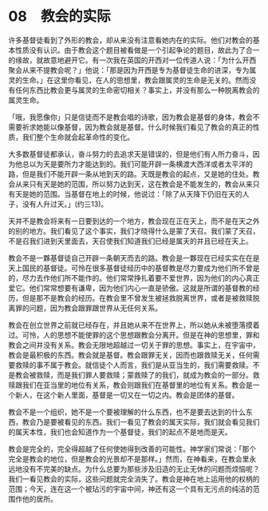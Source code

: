 # 08　教会的实际


许多基督徒看到了外形的教会，却从来没有注意看她内在的实际。他们对教会的基本性质没有认识。由于教会这个题目被看做是一个引起争论的题目，故此为了合一的缘故，就故意地避开它。有一次我在英国的开西对一位传道人说：「为什么开西聚会从来不提教会呢？」他说：「那是因为开西是专为基督徒生命的进深，专为属灵的生命。」在这里你看见，在人的思想里，教会跟属灵的生命是无关的。然而没有任何东西比教会更与属灵的生命密切相关？事实上，并没有那么一种脱离教会的属灵生命。

「哦，我愿像你」只是信徒而不是教会唱的诗歌，因为教会是基督的身体，教会不需要祈求她能以像基督，因为教会就是基督。什么时候我们看见了教会的真正的性质，我们整个生命就会起革命性的变化。

大多数基督徒都承认，奋斗努力的去追求天是错误的，但是他们有人所力奋斗，因为他总以为天是要所力才能达到的。我们可能开辟一条横渡大西洋或者太平洋的路，但是我们不能开辟一条从地到天的路。天既是教会的起点，又是她的住处。教会从来只有天是她的范围，所以努力达到天，这在教会是不能发生的，教会从来只有天是她的范围。当基督在地上的时候，他说过：「除了从天降下仍旧在天的人子，没有人升过天。」(约三13)。

天并不是教会将来有一日要到达的一个地方，教会现在正在天上，而不是在天之外的别的地方。我们看见了这个事实，我们才晓得什么是蒙了天召。我们蒙了天召，不是召我们进到天里面去，天召使我们知道我们已经是属天的并且已经在天上。

教会不是一夥基督徒自己开辟一条朝天而去的路。教会是一夥现在已经实实在在是天上国民的基督徒。可怜在很多基督徒经历中的基督教是尽力要成为他们所不曾是的，尽力去作他们所不能作的。他们常常挣扎着要不爱世界，因为他们的内心真正爱它。他们常常想要有谦卑，因为他们内心一直是骄傲。这就是所谓的基督教的经历，但是那不是教会的经历。在教会里不曾发生被拯救脱离世界，或者是被救赎脱离罪的问题，因为教会跟罪跟世界从无任何关系。

教会在创立世界之前就已经存在，并且她从来不在世界上，所以她从未被堕落摸着过。可怜，人的思想不能使罪的这个思想跟教会分离开。但是在神的思想里，罪和教会之间并没有关系。教会无限地超越过一切关于罪的思想。事实上，在宇宙中，教会是最积极的东西。教会就是基督。教会跟罪无关，因而也跟救赎无关，任何需要救赎的事不属于教会。就信徒个人而言，我们是从亚当生的，我们需要救赎。不是教会被救赎，而是我们罪人要救赎；蒙救赎了的我们，就成为教会的一部分。救赎跟我们在亚当里的地位有关系，教会则跟我们在基督里的地位有关系。教会是一个新人，在这个新人里面，基督是一切又在一切之内。教会是团体的基督。

教会不是一个组织，她不是一个要被理解的什么东西，也不是要去达到的什么东西，教会乃是要被看见的东西。我们一看见了教会的属天实际，我们就会看见我们的属天本性，我们也会知道作为一个基督徒，我们的起点不是地而是天。

教会是完全的，完全得超越了任何使她得到改善的可能性。神学家们常说：「那个完全是教会的地位，但是教会的光景却不是那样。」然而，在神看来，在教会里永远地没有不完美的缺点。为什么总要为那些涉及旧造的无止无休的问题而烦恼呢？我们一看见教会的实际，这些问题就完全消失了。教会是神在地上运用他的权柄的范围；今天，连在这一个被玷污的宇宙中间，神还有这一个具有无污点的纯洁的范围作他的居所。

